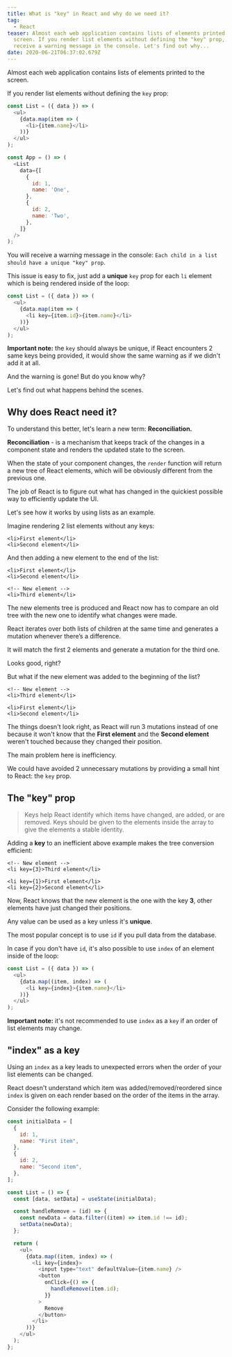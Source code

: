 ```yaml
---
title: What is "key" in React and why do we need it?
tag:
  - React
teaser: Almost each web application contains lists of elements printed to the
  screen. If you render list elements without defining the "key" prop, you will
  receive a warning message in the console. Let's find out why...
date: 2020-06-21T06:37:02.679Z
---
```

Almost each web application contains lists of elements printed to the screen. 

If you render list elements without defining the `key` prop:

```javascript
const List = ({ data }) => (
  <ul>
    {data.map(item => (
      <li>{item.name}</li>
    ))}
  </ul>
);

const App = () => (
  <List
    data={[
      {
        id: 1,
        name: 'One',
      },
      {
        id: 2,
        name: 'Two',
      },
    ]}
  />
);
```

You will receive a warning message in the console: `Each child in a list should have a unique "key" prop`.

This issue is easy to fix, just add a **unique** `key` prop for each `li` element which is being rendered inside of the loop:

```javascript
const List = ({ data }) => (
  <ul>
    {data.map(item => (
      <li key={item.id}>{item.name}</li>
    ))}
  </ul>
);
```

**Important note:** the `key` should always be unique, if React encounters 2 same keys being provided, it would show the same warning as if we didn't add it at all.

And the warning is gone! But do you know why?

Let's find out what happens behind the scenes.

## Why does React need it?

To understand this better, let's learn a new term: **Reconciliation.**

**Reconciliation** - is a mechanism that keeps track of the changes in a component state and renders the updated state to the screen.

When the state of your component changes, the `render` function will return a new tree of React elements, which will be obviously different from the previous one. 

The job of React is to figure out what has changed in the quickiest possible way to efficiently update the UI.

Let's see how it works by using lists as an example.

Imagine rendering 2 list elements without any keys:

```phtml
<li>First element</li>
<li>Second element</li>
```

And then adding a new element to the end of the list:

```phtml
<li>First element</li>
<li>Second element</li>

<!-- New element -->
<li>Third element</li>
```

The new elements tree is produced and React now has to compare an old tree with the new one to identify what changes were made.

React iterates over both lists of children at the same time and generates a mutation whenever there’s a difference.

It will match the first 2 elements and generate a mutation for the third one.

Looks good, right?

But what if the new element was added to the beginning of the list?

```phtml
<!-- New element -->
<li>Third element</li>

<li>First element</li>
<li>Second element</li>
```

The things doesn't look right, as React will run 3 mutations instead of one because it won't know that the **First element** and the **Second element** weren't touched because they changed their position.

The main problem here is inefficiency.

We could have avoided 2 unnecessary mutations by providing a small hint to React: the `key` prop.

## The "key" prop

> Keys help React identify which items have changed, are added, or are removed. Keys should be given to the elements inside the array to give the elements a stable identity.

Adding a **key** to an inefficient above example makes the tree conversion efficient:

```phtml
<!-- New element -->
<li key={3}>Third element</li>

<li key={1}>First element</li>
<li key={2}>Second element</li>
```

Now, React knows that the new element is the one with the key **3**, other elements have just changed their positions.

Any value can be used as a key unless it's **unique**.

The most popular concept is to use `id` if you pull data from the database.

In case if you don't have `id`, it's also possible to use `index` of an element inside of the loop:

```javascript
const List = ({ data }) => (
  <ul>
    {data.map((item, index) => (
      <li key={index}>{item.name}</li>
    ))}
  </ul>
);
```

**Important note:** it's not recommended to use `index` as a `key` if an order of list elements may change.

## "index" as a key

Using an `index` as a key leads to unexpected errors when the order of your list elements can be changed.

React doesn't understand which item was added/removed/reordered since `index` is given on each render based on the order of the items in the array.

Consider the following example:

```javascript
const initialData = [
  {
    id: 1,
    name: "First item",
  },
  {
    id: 2,
    name: "Second item",
  },
];

const List = () => {
  const [data, setData] = useState(initialData);

  const handleRemove = (id) => {
    const newData = data.filter((item) => item.id !== id);
    setData(newData);
  };

  return (
    <ul>
      {data.map((item, index) => (
        <li key={index}>
          <input type="text" defaultValue={item.name} />
          <button
            onClick={() => {
              handleRemove(item.id);
            }}
          >
            Remove
          </button>
        </li>
      ))}
    </ul>
  );
};
```